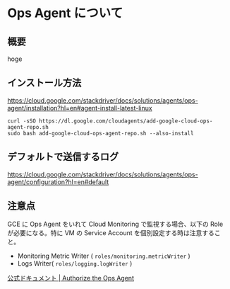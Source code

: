 # Ops Agent について

## 概要


hoge

## インストール方法

https://cloud.google.com/stackdriver/docs/solutions/agents/ops-agent/installation?hl=en#agent-install-latest-linux

```
curl -sSO https://dl.google.com/cloudagents/add-google-cloud-ops-agent-repo.sh
sudo bash add-google-cloud-ops-agent-repo.sh --also-install
```

## デフォルトで送信するログ

https://cloud.google.com/stackdriver/docs/solutions/agents/ops-agent/configuration?hl=en#default

## 注意点

GCE に Ops Agent をいれて Cloud Monitoring で監視する場合、以下の Role が必要になる。特に VM の Service Account を個別設定する時は注意すること。

+ Monitoring Metric Writer ( `roles/monitoring.metricWriter` )
+ Logs Writer( `roles/logging.logWriter` )

[公式ドキュメント | Authorize the Ops Agent](https://cloud.google.com/monitoring/agent/ops-agent/authorization#create-service-account)

